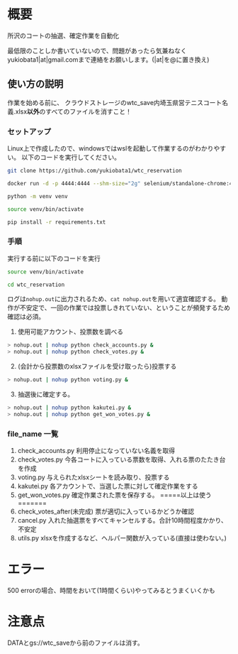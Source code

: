 # 概要
所沢のコートの抽選、確定作業を自動化

最低限のことしか書いていないので、問題があったら気兼ねなくyukiobata1|at|gmail.comまで連絡をお願いします。(|at|を@に置き換え)

## 使い方の説明
作業を始める前に、
クラウドストレージのwtc_save内埼玉県営テニスコート名義.xlsx**以外**のすべてのファイルを消すこと！

### セットアップ
Linux上で作成したので、windowsではwslを起動して作業するのがわかりやすい。
以下のコードを実行してください。
```bash
git clone https://github.com/yukiobata1/wtc_reservation
```
```bash
docker run -d -p 4444:4444 --shm-size="2g" selenium/standalone-chrome:4.13.0-20230926
```
```bash
python -m venv venv
```
```bash
source venv/bin/activate
```
```bash
pip install -r requirements.txt
```
### 手順
実行する前に以下のコードを実行
```bash
source venv/bin/activate
```
```bash
cd wtc_reservation
```

ログは```nohup.out```に出力されるため、```cat nohup.out```を用いて適宜確認する。
動作が不安定で、一回の作業では投票しきれていない、ということが頻発するため確認は必須。

1. 使用可能アカウント、投票数を調べる
```bash
> nohup.out | nohup python check_accounts.py &
> nohup.out | nohup python check_votes.py &
```

2. (会計から投票数のxlsxファイルを受け取ったら)投票する
```bash
> nohup.out | nohup python voting.py &
```

3. 抽選後に確定する。
```bash
> nohup.out | nohup python kakutei.py &
> nohup.out | nohup python get_won_votes.py &

```

### file_name 一覧
1. check_accounts.py
利用停止になっていない名義を取得
2. check_votes.py
今各コートに入っている票数を取得、入れる票のたたき台を作成
3. voting.py
与えられたxlsxシートを読み取り、投票する
5. kakutei.py
各アカウントで、当選した票に対して確定作業をする
6. get_won_votes.py
確定作業された票を保存する。
=====以上は使う=======
7. check_votes_after(未完成)
票が適切に入っているかどうか確認
8. cancel.py
入れた抽選票をすべてキャンセルする。合計10時間程度かかり、不安定
9. utils.py
xlsxを作成するなど、ヘルパー関数が入っている(直接は使わない。)

# エラー
500 errorの場合、時間をおいて(1時間くらい)やってみるとうまくいくかも

# 注意点
DATAとgs://wtc_saveから前のファイルは消す。
